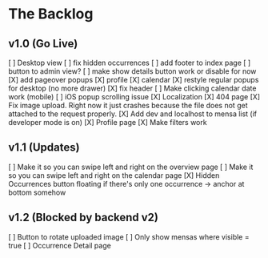 # The Backlog

## v1.0 (Go Live)
[ ] Desktop view
  [ ] fix hidden occurrences
  [ ] add footer to index page
  [ ] button to admin view?
  [ ] make show details button work or disable for now
  [X] add pageover popups
    [X] profile
    [X] calendar
  [X] restyle regular popups for desktop (no more drawer)
  [X] fix header
[ ] Make clicking calendar date work (mobile)
[ ] iOS popup scrolling issue
[X] Localization
[X] 404 page
[X] Fix image upload. Right now it just crashes because the file does not get attached to the request properly.
[X] Add dev and localhost to mensa list (if developer mode is on)
[X] Profile page
[X] Make filters work


## v1.1 (Updates)

[ ] Make it so you can swipe left and right on the overview page
[ ] Make it so you can swipe left and right on the calendar page
[X] Hidden Occurrences button floating if there's only one occurrence -> anchor at bottom somehow


## v1.2 (Blocked by backend v2)

[ ] Button to rotate uploaded image
[ ] Only show mensas where visible = true
[ ] Occurrence Detail page
